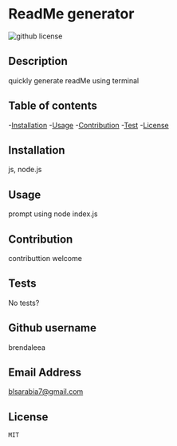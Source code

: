 # ReadMe generator
![github license](https://img.shields.io/badge/license-MIT-blue.svg)
## Description
quickly generate readMe using terminal

## Table of contents
-[Installation](#Installation)
-[Usage](#Usage)
-[Contribution](#Contribution)
-[Test](#Test)
 -[License](#License) 


## Installation
js, node.js

## Usage
prompt using node index.js

## Contribution
contributtion welcome


## Tests
No tests?

## Github username
brendaleea

## Email Address
blsarabia7@gmail.com

## License 
    MIT

